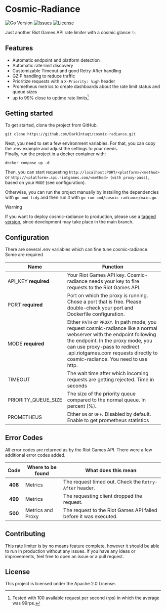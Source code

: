 # Cosmic-Radiance

![Go Version](https://img.shields.io/badge/go-1.24.4+-blue?style=flat-square)
[![Issues](https://img.shields.io/github/issues/DarkIntaqt/cosmic-radiance?style=flat-square)](https://github.com/DarkIntaqt/cosmic-radiance/issues)
[![License](https://img.shields.io/github/license/darkintaqt/cosmic-radiance?style=flat-square)](https://github.com/DarkIntaqt/cosmic-radiance/blob/main/LICENSE)

Just another Riot Games API rate limiter with a cosmic glance ✨. 

## Features

- Automatic endpoint and platform detection
- Automatic rate limit discovery
- Customizable Timeout and good Retry-After handling
- GZIP handling to reduce traffic
- Prioritize requests with a `X-Priority: high` header
- Prometheus metrics to create dashboards about the rate limit status and queue sizes
- up to 99% close to uptime rate limits[^1]

###

## Getting started 

To get started, clone the project from GitHub.  

```
git clone https://github.com/DarkIntaqt/cosmic-radiance.git
```

Next, you need to set a few environment variables. For that, you can copy the .env.example and adjust the settings to your needs.  
Finally, run the project in a docker container with: 

```
docker compose up -d
```

Then, you can start requesting `http://localhost:PORT/<platform>/<method>` or `http://<platform>.api.riotgames.com/<method> (with proxy-pass)`, based on your `MODE` (see configuration). 

Otherwise, you can run the project manually by installing the dependencies with `go mod tidy` and then run it with `go run cmd/cosmic-radiance/main.go`.

> [!WARNING]
> If you want to deploy cosmic-radiance to production, please use a [tagged version](https://github.com/DarkIntaqt/cosmic-radiance/releases), since development may take place in the main branch.

## Configuration

There are several .env variables which can fine tune cosmic-radiance. Some are required

| Name                 | Function                                                                                                                                                                                                                                                                             |
| -------------------- | ------------------------------------------------------------------------------------------------------------------------------------------------------------------------------------------------------------------------------------------------------------------------------------ |
| API_KEY **required** | Your Riot Games API key. Cosmic-radiance needs your key to fire requests to the Riot Games API.                                                                                                                                                                                      |
| PORT **required**    | Port on which the proxy is running. Chose a port that is free. Please double-check your port and Dockerfile configuration.                                                                                                                                                           |
| MODE **required**    | Either `PATH` or `PROXY`. In path mode, you request cosmic-radiance like a normal webserver with the endpoint following the endpoint. In the proxy mode, you can use proxy-pass to redirect <platform>.api.riotgames.com requests directly to cosmic-radiance. You need to use http. |
| TIMEOUT              | The wait time after which incoming requests are getting rejected. Time in seconds                                                                                                                                                                                                    |
| PRIORITY_QUEUE_SIZE  | The size of the priority queue compared to the normal queue. In percent (%).                                                                                                                                                                                                         |
| PROMETHEUS           | Either `ON` or `OFF`. Disabled by default. Enable to get prometheus statistics                                                                                                                                                                                                       |


## Error Codes

All error codes are returned as by the Riot Games API. There were a few additional error codes added. 

|  Code   | Where to be found | What does this mean                                              |
| :-----: | ----------------- | ---------------------------------------------------------------- |
| **408** | Metrics           | The request timed out. Check the `Retry-After` header.           |
| **499** | Metrics           | The requesting client dropped the request.                       |
| **500** | Metrics and Proxy | The request to the Riot Games API failed before it was executed. |

## Contributing

This rate limiter is by no means feature complete, however it should be able to run in production without any issues. If you have any ideas or improvements, feel free to open an issue or a pull request. 

## License

This project is licensed under the Apache 2.0 License. 


[^1]: Tested with 100 available request per second (rps) in which the average was 99rps.
